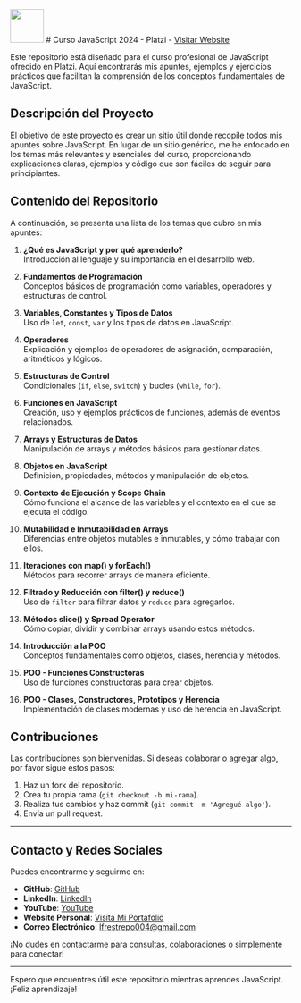 <img src="https://avatars.githubusercontent.com/u/112680688?v=4" width="60px" style="border-radius: 50">
# Curso JavaScript 2024 - Platzi - <a href="https://lfrestrepo404.github.io/javascript-notes/" target="_blank">Visitar Website</a>

Este repositorio está diseñado para el curso profesional de JavaScript ofrecido en Platzi. Aquí encontrarás mis apuntes, ejemplos y ejercicios prácticos que facilitan la comprensión de los conceptos fundamentales de JavaScript.

## Descripción del Proyecto

El objetivo de este proyecto es crear un sitio útil donde recopile todos mis apuntes sobre JavaScript. En lugar de un sitio genérico, me he enfocado en los temas más relevantes y esenciales del curso, proporcionando explicaciones claras, ejemplos y código que son fáciles de seguir para principiantes.

## Contenido del Repositorio

A continuación, se presenta una lista de los temas que cubro en mis apuntes:
1. **¿Qué es JavaScript y por qué aprenderlo?**  
   Introducción al lenguaje y su importancia en el desarrollo web.

2. **Fundamentos de Programación**  
   Conceptos básicos de programación como variables, operadores y estructuras de control.

3. **Variables, Constantes y Tipos de Datos**  
   Uso de `let`, `const`, `var` y los tipos de datos en JavaScript.

4. **Operadores**  
   Explicación y ejemplos de operadores de asignación, comparación, aritméticos y lógicos.

5. **Estructuras de Control**  
   Condicionales (`if`, `else`, `switch`) y bucles (`while`, `for`).

6. **Funciones en JavaScript**  
   Creación, uso y ejemplos prácticos de funciones, además de eventos relacionados.

7. **Arrays y Estructuras de Datos**  
   Manipulación de arrays y métodos básicos para gestionar datos.

8. **Objetos en JavaScript**  
   Definición, propiedades, métodos y manipulación de objetos.

9. **Contexto de Ejecución y Scope Chain**  
   Cómo funciona el alcance de las variables y el contexto en el que se ejecuta el código.

10. **Mutabilidad e Inmutabilidad en Arrays**  
    Diferencias entre objetos mutables e inmutables, y cómo trabajar con ellos.

11. **Iteraciones con map() y forEach()**  
    Métodos para recorrer arrays de manera eficiente.

12. **Filtrado y Reducción con filter() y reduce()**  
    Uso de `filter` para filtrar datos y `reduce` para agregarlos.

13. **Métodos slice() y Spread Operator**  
    Cómo copiar, dividir y combinar arrays usando estos métodos.

14. **Introducción a la POO**  
    Conceptos fundamentales como objetos, clases, herencia y métodos.

15. **POO - Funciones Constructoras**  
    Uso de funciones constructoras para crear objetos.

16. **POO - Clases, Constructores, Prototipos y Herencia**  
    Implementación de clases modernas y uso de herencia en JavaScript.
    
## Contribuciones

Las contribuciones son bienvenidas. Si deseas colaborar o agregar algo, por favor sigue estos pasos:

1. Haz un fork del repositorio.
2. Crea tu propia rama (`git checkout -b mi-rama`).
3. Realiza tus cambios y haz commit (`git commit -m 'Agregué algo'`).
4. Envía un pull request.

---

## Contacto y Redes Sociales

Puedes encontrarme y seguirme en:

- **GitHub**: [GitHub](https://github.com/lfrestrepo404)
- **LinkedIn**: [LinkedIn](https://www.linkedin.com/in/luis-felipe-restrepo-aa5576188/)
- **YouTube**: [YouTube](https://www.youtube.com/@codingnow404)
- **Website Personal**: [Visita Mi Portafolio](https://felipe-restrepo.netlify.app/)
- **Correo Electrónico**: [lfrestrepo004@gmail.com](mailto:lfrestrepo004@gmail.com)

¡No dudes en contactarme para consultas, colaboraciones o simplemente para conectar!

---

Espero que encuentres útil este repositorio mientras aprendes JavaScript. ¡Feliz aprendizaje!
